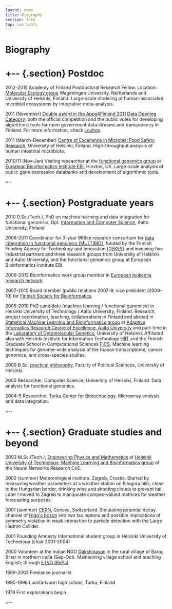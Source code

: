 ```yaml
---
layout: name
title: Biography
section: Info
top: Leo Lahti
---
```



Biography
========

+--	{.section}
Postdoc
=======

2012-2015 Academy of Finland Postdoctoral Research Fellow. Location:
[Molecular Ecology group](http://www.mib.wur.nl/UK/) Wageningen
University, Netherlands and University of Helsinki,
Finland. Large-scale modeling of human-associated microbial ecosystems
by integrative meta-analysis.

2011 (November) [Double award in the Apps4Finland 2011 Data Opening
Category](http://apps4finland.fi/fi/en): both the official competition
and the public votes for developing algorithmic tools for open
government data streams and transparency in Finland. For more
information, check [Louhos](http://louhos.github.com/en).

2011 (March-December) [Centre of Excellence in Microbial Food Safety
Research](http://www.vetmed.helsinki.fi/apalva/index.htm), University
of Helsinki, Finland. High-throughput analysis of human intestinal
microbiota.

2010/11 (Nov-Jan) Visiting researcher at the [functional genomics
group](http://www.ebi.ac.uk/fg/) at [European Bioinformatics Institute
EBI](http://www.ebi.ac.uk), Hinxton, UK. Large-scale analysis of
public gene expression databanks and development of algorithmic tools.

=--


+--	{.section}
Postgraduate years
==================

2010 D.Sc.(Tech.), PhD on machine learning and data integration for
functional genomics. Dpt. [Information and Computer
Science](http://ics.tkk.fi/en), Aalto University, Finland

2008-2011 Coordinator for 3-year 988ke research consortium for [data
integration in functional genomics
(MULTIBIO)](http://www.hiit.fi/multibio), funded by the Finnish
Funding Agency for Technology and Innovation
[(TEKES)](http://www.tekes.fi/en/community/Home/351/Home/473) and
involving five industrial partners and three research groups 
from University of Helsinki and Aalto
University, and the functional genomics group at European
Bioinformatics Institute EBI.

2009-2012 Bioinformatics work group member in [European leukemia
research
network](http://www.cost.esf.org/domains_actions/bmbs/Actions/BM0801-Translating-Genomic-and-Epigenetic-Studies-of-MDS-and-AML-EuGESMA-End-date-November-2012)

2007-2010 Board member (public relations 2007-9; vice president
(2009-10) for [Finnish Society for
Bioinformatics](http://www.helsinki.fi/jarj/bioinfo).

2005-2010 PhD candidate (machine learning / functional genomics) in
Helsinki University of Technology / Aalto University,
Finland. Research, project coordination, teaching, collaborations in
Finland and abroad in [Statistical Machine Learning and Bioinformatics
group](http://research.ics.tkk.fi/mi) at [Adaptive Informatics
Research Centre of Excellence, Aalto
University](http://www.cis.hut.fi/research) and part-time in the
[Laboratory of Cytomolecular
Genetics](http://www.helsinki.fi/cmg/english/group/research_group.html),
University of Helsinki. Affiliated also with Helsinki Institute for
Information Technology [HIIT](http://www.hiit.fi) and the Finnish
Graduate School in Computational Sciences
[FICS](http://fics.hiit.fi). Machine learning techniques for
genome-wide analysis of the human transcriptome, cancer genomics, and
cross-species studies.

2009 B.Sc. [practical philosophy](http://www.helsinki.fi/socialandmoralphilosophy), Faculty of Political Sciences, University of Helsinki.

2005 Researcher. Computer Science, University of Helsinki, Finland. Data analysis for functional genomics.

2004-5 Researcher. [Turku Center for Biotechnology](http://www.btk.fi). Microarray analysis and data integration.

=--


+--	{.section}
Graduate studies and beyond
===========================

2003 M.Sc.(Tech.), [Engineering Physics and Mathematics](http://www.hut.fi/Yksikot/TeknillinenFysiikka) at [Helsinki University of Technology](http://www.hut.fi); [Machine Learning and Bioinformatics group](http://www.cis.hut.fi/projects/mi) of the Neural Networks Research CoE.

2002 (summer) Meteorological institute. Zagreb, Croatia. Started by measuring weather parameters at a weather station on Bilogora hills, close to the Hungarian border, drinking wine and shooting clouds to prevent hail. Later I moved to Zagreb to manipulate compex-valued matrices for weather forecasting purposes.

2001 (summer) [CERN](http://public.web.cern.ch/public), Geneva,
Switzerland. Simulating potential decay channel of [Higg's
boson](http://www.exploratorium.edu/origins/cern/ideas/higgs.html) into
two tau leptons and possible implications of symmetry violation in
weak interaction to particle detection with the Large Hadron Collider.

2001 Founding Amnesty International student group in Helsinki
University of Technology (chair 2001-2004)

2000 Volunteer at the Indian NGO
[Dakshinayan](http://www.linkindia.com/dax) in the rural village of
Barai, Bihar in northern India (Sep-Oct). Maintaining village school
and teaching English; through [ETVO (KePa)](http://www.kepa.fi/etvo).

1999-2002 Freelance journalist

1995-1998 Luostarivuori high school, Turku, Finland

1979 First explorations begin 

=--

